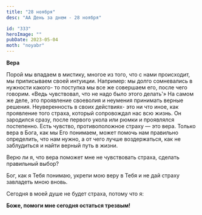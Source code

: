 ```yaml
---
title: "28 ноября"
desc: "АА День за днем - 28 ноября"

id: "333"
heroImage: ""
pubDate: 2023-05-04
moth: "noyabr"
---
```


**Вера**

Порой мы впадаем в мистику, многое из того, что с нами происходит, мы
приписываем своей интуиции. Например: мы долго сомневались в нужности какого-
то поступка мы все же совершаем его, после чего говорим. «Ведь чувствовал, что
не надо было этого делать'» На самом же деле, это проявление своеволия и
неумения принимать верные решения. Неуверенность в своих действиях- это ни что
иное, как проявление того страха, который сопровождал нас всю жизнь. Он
зародился сразу, после первого укола или рюмки и проявлялся постепенно. Есть
чувство, противоположное страху — это вера. Только вера в Бога, как мы Его
понимаем, может помочь нам правильно определить, что нам нужно, а от чего
лучше воздержаться, как не заблудиться и найти верный путь в жизни.

Верю ли я, что вера поможет мне не чувствовать страха, сделать правильный
выбор?

Бог, как я Тебя понимаю, укрепи мою веру в Тебя и не дай страху завладеть мною
вновь.

Сегодня в моей душе не будет страха, потому что я:

**Боже, помоги мне сегодня остаться трезвым!**
